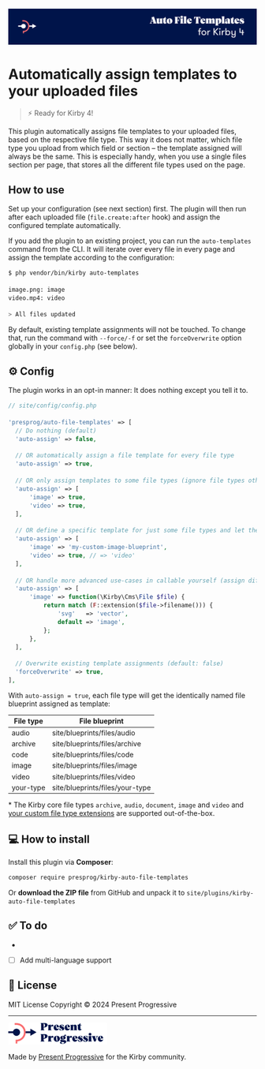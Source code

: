 ![Kirby Auto File Templates Plugin](/.github/banner.png)

# Automatically assign templates to your uploaded files

> ⚡ Ready for Kirby 4!

This plugin automatically assigns file templates to your uploaded files, based on the respective file type. This way it does not matter, which file type you upload from which field or section – the template assigned will always be the same. This is especially handy, when you use a single files section per page, that stores all the different file types used on the page.

## How to use

Set up your configuration (see next section) first. The plugin will then run after each uploaded file (`file.create:after` hook) and assign the configured template automatically.

If you add the plugin to an existing project, you can run the `auto-templates` command from the CLI. It will iterate over every file in every page and assign the template according to the configuration:

```bash
$ php vendor/bin/kirby auto-templates

image.png: image
video.mp4: video

> All files updated
```

By default, existing template assignments will not be touched. To change that, run the command with `--force/-f` or set the `forceOverwrite` option globally in your `config.php` (see below).

## ⚙️ Config

The plugin works in an opt-in manner: It does nothing except you tell it to.

```php
// site/config/config.php

'presprog/auto-file-templates' => [
  // Do nothing (default)
  'auto-assign' => false,

  // OR automatically assign a file template for every file type
  'auto-assign' => true,

  // OR only assign templates to some file types (ignore file types other than `image` and `video`
  'auto-assign' => [
      'image' => true,
      'video' => true,
  ],

  // OR define a specific template for just some file types and let the plugin decide for the others
  'auto-assign' => [
      'image' => 'my-custom-image-blueprint',
      'video' => true, // => 'video'
  ],

  // OR handle more advanced use-cases in callable yourself (assign different file templates for vector and raster images)
  'auto-assign' => [
      'image' => function(\Kirby\Cms\File $file) {
          return match (F::extension($file->filename())) {
              'svg'   => 'vector',
              default => 'image',
          };
      },
  ],

  // Overwrite existing template assignments (default: false)
  'forceOverwrite' => true,
],

```

With `auto-assign = true`, each file type will get the identically named file blueprint assigned as template:

| File type | File blueprint                  |
|-----------|---------------------------------|
| audio     | site/blueprints/files/audio     |
| archive   | site/blueprints/files/archive   |
| code      | site/blueprints/files/code      |
| image     | site/blueprints/files/image     |
| video     | site/blueprints/files/video     |
| your-type | site/blueprints/files/your-type |

\* The Kirby core file types `archive`, `audio`, `document`,  `image` and `video` and [your custom file type extensions](https://getkirby.com/docs/reference/plugins/extensions/file-types) are supported out-of-the-box.

## 💻 How to install

Install this plugin via **Composer**:

```bash
composer require presprog/kirby-auto-file-templates
```

Or **download the ZIP file** from GitHub and unpack it to `site/plugins/kirby-auto-file-templates`

## ✅ To do
*
* [ ] Add multi-language support

## 📄 License

MIT License Copyright © 2024 Present Progressive

----

<img src="/logo.svg?raw=true" width="200" height="43">

Made by [Present Progressive](https://www.presentprogressive.de) for the Kirby community.
